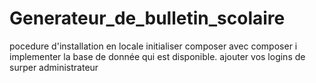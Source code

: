 # Generateur_de_bulletin_scolaire
pocedure d'installation en locale
initialiser composer avec
composer i
implementer la base de donnée qui est disponible.
ajouter vos logins de surper administrateur
